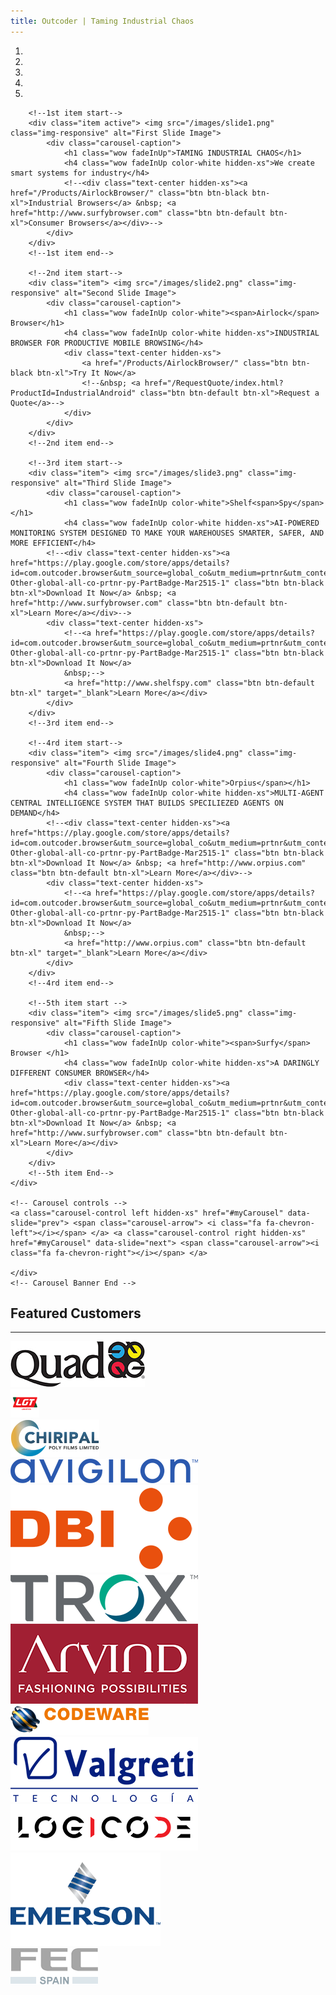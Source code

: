```yaml
---
title: Outcoder | Taming Industrial Chaos
---
```


<section id="banner-2">
	<div id="myCarousel" class="carousel slide" data-ride="carousel"> 
		<!-- Carousel indicators -->
		<ol class="carousel-indicators">
			<li data-target="#myCarousel" data-slide-to="0" class="active"></li>
			<li data-target="#myCarousel" data-slide-to="1"></li>
			<li data-target="#myCarousel" data-slide-to="2"></li>
			<li data-target="#myCarousel" data-slide-to="3"></li>
			<li data-target="#myCarousel" data-slide-to="4"></li>
		</ol>
		<!-- Wrapper for carousel items -->
		<div class="carousel-inner"> 
		
		<!--1st item start-->
		<div class="item active"> <img src="/images/slide1.png" class="img-responsive" alt="First Slide Image">
			<div class="carousel-caption">			
				<h1 class="wow fadeInUp">TAMING INDUSTRIAL CHAOS</h1>
				<h4 class="wow fadeInUp color-white hidden-xs">We create smart systems for industry</h4>
				<!--<div class="text-center hidden-xs"><a href="/Products/AirlockBrowser/" class="btn btn-black btn-xl">Industrial Browsers</a> &nbsp; <a href="http://www.surfybrowser.com" class="btn btn-default btn-xl">Consumer Browsers</a></div>-->
			</div>
		</div>
		<!--1st item end--> 
		
		<!--2nd item start-->
		<div class="item"> <img src="/images/slide2.png" class="img-responsive" alt="Second Slide Image">
			<div class="carousel-caption">
				<h1 class="wow fadeInUp color-white"><span>Airlock</span> Browser</h1>
				<h4 class="wow fadeInUp color-white hidden-xs">INDUSTRIAL BROWSER FOR PRODUCTIVE MOBILE BROWSING</h4>
				<div class="text-center hidden-xs">
					<a href="/Products/AirlockBrowser/" class="btn btn-black btn-xl">Try It Now</a>
					<!--&nbsp; <a href="/RequestQuote/index.html?ProductId=IndustrialAndroid" class="btn btn-default btn-xl">Request a Quote</a>-->
				</div>
			</div>
		</div>
		<!--2nd item end-->

		<!--3rd item start-->
		<div class="item"> <img src="/images/slide3.png" class="img-responsive" alt="Third Slide Image">
			<div class="carousel-caption">
				<h1 class="wow fadeInUp color-white">Shelf<span>Spy</span></h1>
				<h4 class="wow fadeInUp color-white hidden-xs">AI-POWERED MONITORING SYSTEM DESIGNED TO MAKE YOUR WAREHOUSES SMARTER, SAFER, AND MORE EFFICIENT</h4>
			<!--<div class="text-center hidden-xs"><a href="https://play.google.com/store/apps/details?id=com.outcoder.browser&utm_source=global_co&utm_medium=prtnr&utm_content=Mar2515&utm_campaign=PartBadge&pcampaignid=MKT-Other-global-all-co-prtnr-py-PartBadge-Mar2515-1" class="btn btn-black btn-xl">Download It Now</a> &nbsp; <a href="http://www.surfybrowser.com" class="btn btn-default btn-xl">Learn More</a></div>-->
			<div class="text-center hidden-xs">
				<!--<a href="https://play.google.com/store/apps/details?id=com.outcoder.browser&utm_source=global_co&utm_medium=prtnr&utm_content=Mar2515&utm_campaign=PartBadge&pcampaignid=MKT-Other-global-all-co-prtnr-py-PartBadge-Mar2515-1" class="btn btn-black btn-xl">Download It Now</a>
				&nbsp;-->
				<a href="http://www.shelfspy.com" class="btn btn-default btn-xl" target="_blank">Learn More</a></div>
			</div>
		</div>
		<!--3rd item end-->

		<!--4rd item start-->
		<div class="item"> <img src="/images/slide4.png" class="img-responsive" alt="Fourth Slide Image">
			<div class="carousel-caption">
				<h1 class="wow fadeInUp color-white">Orpius</span></h1>
				<h4 class="wow fadeInUp color-white hidden-xs">MULTI-AGENT CENTRAL INTELLIGENCE SYSTEM THAT BUILDS SPECILIEZED AGENTS ON DEMAND</h4>
			<!--<div class="text-center hidden-xs"><a href="https://play.google.com/store/apps/details?id=com.outcoder.browser&utm_source=global_co&utm_medium=prtnr&utm_content=Mar2515&utm_campaign=PartBadge&pcampaignid=MKT-Other-global-all-co-prtnr-py-PartBadge-Mar2515-1" class="btn btn-black btn-xl">Download It Now</a> &nbsp; <a href="http://www.orpius.com" class="btn btn-default btn-xl">Learn More</a></div>-->
			<div class="text-center hidden-xs">
				<!--<a href="https://play.google.com/store/apps/details?id=com.outcoder.browser&utm_source=global_co&utm_medium=prtnr&utm_content=Mar2515&utm_campaign=PartBadge&pcampaignid=MKT-Other-global-all-co-prtnr-py-PartBadge-Mar2515-1" class="btn btn-black btn-xl">Download It Now</a>
				&nbsp;-->
				<a href="http://www.orpius.com" class="btn btn-default btn-xl" target="_blank">Learn More</a></div>
			</div>
		</div>
		<!--4rd item end-->

		<!--5th item start -->
		<div class="item"> <img src="/images/slide5.png" class="img-responsive" alt="Fifth Slide Image">
			<div class="carousel-caption">
				<h1 class="wow fadeInUp color-white"><span>Surfy</span> Browser </h1>
				<h4 class="wow fadeInUp color-white hidden-xs">A DARINGLY DIFFERENT CONSUMER BROWSER</h4>
				<div class="text-center hidden-xs"><a href="https://play.google.com/store/apps/details?id=com.outcoder.browser&utm_source=global_co&utm_medium=prtnr&utm_content=Mar2515&utm_campaign=PartBadge&pcampaignid=MKT-Other-global-all-co-prtnr-py-PartBadge-Mar2515-1" class="btn btn-black btn-xl">Download It Now</a> &nbsp; <a href="http://www.surfybrowser.com" class="btn btn-default btn-xl">Learn More</a></div>
			</div>
		</div>
		<!--5th item End--> 
	</div>

	<!-- Carousel controls -->
	<a class="carousel-control left hidden-xs" href="#myCarousel" data-slide="prev"> <span class="carousel-arrow"> <i class="fa fa-chevron-left"></i></span> </a> <a class="carousel-control right hidden-xs" href="#myCarousel" data-slide="next"> <span class="carousel-arrow"><i class="fa fa-chevron-right"></i></span> </a> 
	  
	</div>
	<!-- Carousel Banner End --> 
</section>

<section id="clients" class="section-padding">
  <div class="container">
	<div class="row">
	  <div class="col-lg-12">
		<h2 class="text-center">Featured Customers</h2>
		<div class="text-center">
		  <hr class="hr-center">
		</div>
	  </div>
	</div>
	<div class="row">
	 <div class="col-lg-2 col-md-2 col-sm-6 col-xs-12">
		<div class="clients-cont wow fadeIn" data-wow-offset="30" data-wow-duration="1.5s" data-wow-delay="0.15s"><img src="images/Quad_logo.jpg" class="img-responsive" alt="Quad"></div>
	  </div>
	 <div class="col-lg-2 col-md-2 col-sm-6 col-xs-12">
		<div class="clients-cont wow fadeIn" data-wow-offset="30" data-wow-duration="1.5s" data-wow-delay="0.15s"><img src="images/Lgt_Logo.png" class="img-responsive" alt="LGT Logistics"></div>
	  </div>
	 <div class="col-lg-2 col-md-2 col-sm-6 col-xs-12">
		<div class="clients-cont wow fadeIn" data-wow-offset="30" data-wow-duration="1.5s" data-wow-delay="0.15s"><img src="images/Chirpal_logo.png" class="img-responsive" alt="Chiripal Poly Films"></div>
	  </div>
	 <div class="col-lg-2 col-md-2 col-sm-6 col-xs-12">
		<div class="clients-cont wow fadeIn" data-wow-offset="30" data-wow-duration="1.5s" data-wow-delay="0.15s"><img src="images/Avigilon_Logo.png" class="img-responsive" alt="Avigilon"></div>
	  </div>
	   <div class="col-lg-2 col-md-2 col-sm-6 col-xs-12">
		<div class="clients-cont wow fadeIn" data-wow-offset="30" data-wow-duration="1.5s" data-wow-delay="0.15s"><img src="images/dbi_logo.png" class="img-responsive" alt="DBI Plastics"></div>
	  </div>
	  <div class="col-lg-2 col-md-2 col-sm-6 col-xs-12">
		<div class="clients-cont wow fadeIn" data-wow-offset="30" data-wow-duration="1.5s" data-wow-delay="0.15s"><img src="images/Trox_Logo.png" class="img-responsive" alt="Trox"></div>
	  </div>
			<div class="col-lg-2 col-md-2 col-sm-6 col-xs-12">
		<div class="clients-cont wow fadeIn" data-wow-offset="30" data-wow-duration="1.5s" data-wow-delay="0.15s"><img src="images/Arvind-Brand_logo.png" class="img-responsive" alt="Arvind Brand"></div>
	  </div>
	  <div class="col-lg-2 col-md-2 col-sm-6 col-xs-12">
		<div class="clients-cont wow fadeIn" data-wow-offset="30" data-wow-duration="1.5s" data-wow-delay="0.15s"><img src="images/Codeware_logo.png" class="img-responsive" alt="Codeware"></div>
	  </div>
	  <div class="col-lg-2 col-md-2 col-sm-6 col-xs-12">
		<div class="clients-cont wow fadeIn" data-wow-offset="30" data-wow-duration="1.5s" data-wow-delay="0.15s"><img src="images/Valgreti_logo.png" class="img-responsive" alt="Valgreti"></div>
	  </div>
	  <div class="col-lg-2 col-md-2 col-sm-6 col-xs-12">
		<div class="clients-cont wow fadeIn" data-wow-offset="30" data-wow-duration="1.5s" data-wow-delay="0.15s"><img src="images/Logicode_logo.png" class="img-responsive" alt="Logicode"></div>
	  </div>
	  <div class="col-lg-2 col-md-2 col-sm-6 col-xs-12">
		<div class="clients-cont wow fadeIn" data-wow-offset="30" data-wow-duration="1.5s" data-wow-delay="0.15s"><img src="images/Emerson_logo.png" class="img-responsive" alt="Emerson"></div>
	  </div>
	  <div class="col-lg-2 col-md-2 col-sm-6 col-xs-12">
		<div class="clients-cont wow fadeIn" data-wow-offset="30" data-wow-duration="1.5s" data-wow-delay="0.15s"><img src="images/Fec_logo.gif" class="img-responsive" alt="Anker Noreste"></div>
	  </div>
	</div>
  </div>
</section>